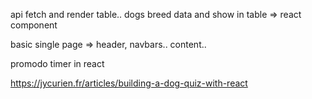 

api fetch and render table.. 
dogs breed data and show in table => react component


basic single page => header, navbars..  content.. 


promodo timer in react


https://jycurien.fr/articles/building-a-dog-quiz-with-react

